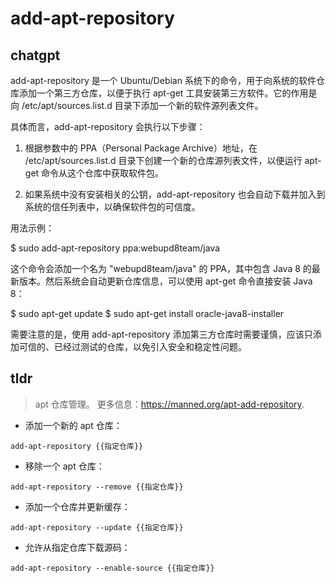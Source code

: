 # add-apt-repository 
## chatgpt 
add-apt-repository 是一个 Ubuntu/Debian 系统下的命令，用于向系统的软件仓库添加一个第三方仓库，以便于执行 apt-get 工具安装第三方软件。它的作用是向 /etc/apt/sources.list.d 目录下添加一个新的软件源列表文件。

具体而言，add-apt-repository 会执行以下步骤：

1. 根据参数中的 PPA（Personal Package Archive）地址，在 /etc/apt/sources.list.d 目录下创建一个新的仓库源列表文件，以便运行 apt-get 命令从这个仓库中获取软件包。

2. 如果系统中没有安装相关的公钥，add-apt-repository 也会自动下载并加入到系统的信任列表中，以确保软件包的可信度。

用法示例：

$ sudo add-apt-repository ppa:webupd8team/java

这个命令会添加一个名为 "webupd8team/java" 的 PPA，其中包含 Java 8 的最新版本。然后系统会自动更新仓库信息，可以使用 apt-get 命令直接安装 Java 8：

$ sudo apt-get update
$ sudo apt-get install oracle-java8-installer

需要注意的是，使用 add-apt-repository 添加第三方仓库时需要谨慎，应该只添加可信的、已经过测试的仓库，以免引入安全和稳定性问题。 

## tldr 
 
> apt 仓库管理。
> 更多信息：<https://manned.org/apt-add-repository>.

- 添加一个新的 apt 仓库：

`add-apt-repository {{指定仓库}}`

- 移除一个 apt 仓库：

`add-apt-repository --remove {{指定仓库}}`

- 添加一个仓库并更新缓存：

`add-apt-repository --update {{指定仓库}}`

- 允许从指定仓库下载源码：

`add-apt-repository --enable-source {{指定仓库}}`
